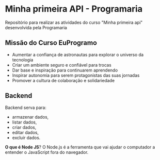 # Minha primeira API - Programaria 
Repositório para realizar as atividades do curso "Minha primeira api" desenvolvida pela Programaria

## Missão do Curso EuProgramo  
- Aumentar a confiança de astronautas para explorar o universo da tecnologia 
- Criar um ambiente seguro e confiável para trocas
- Dar base e inspiração para continuarem aprendendo
- Inspirar autonomia para serem protagonistas das suas jornadas
- Promover a cultura de colaboração e solidariedade 

## Backend 
Backend serva para: 
- armazenar dados, 
- listar dados, 
- criar dados, 
- editar dados, 
- excluir dados. 

**O que é Node JS**? 
O Node.js é a ferramenta que vai ajudar o computador a entender o JavaScript fora do navegador. 

